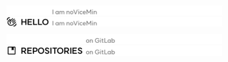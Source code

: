 ![Header - Hello](./images/dark/header_hello.png#gh-dark-mode-only)
![Header - Hello](./images/light/header_hello.png#gh-light-mode-only)

![Header - Hello](./images/dark/header_repositories.png#gh-dark-mode-only)
![Header - Hello](./images/light/header_repositories.png#gh-light-mode-only)